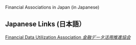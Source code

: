 Financial Associations in Japan (in Japanese)

## Japanese Links (日本語）

[Financial Data Utilization Association *金融データ活用推進協会*](https://www.fdua.org/)



